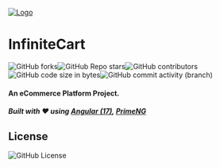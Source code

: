 [![Logo](https://i.ibb.co/D1jDZH4/Untitled-1.png "Logo")](  "Logo")
# InfiniteCart

<img alt="GitHub forks" src="https://img.shields.io/github/forks/MohamedAmrMahdy/infinitecart?style=for-the-badge"><img alt="GitHub Repo stars" src="https://img.shields.io/github/stars/MohamedAmrMahdy/infinitecart?style=for-the-badge"><img alt="GitHub contributors" src="https://img.shields.io/github/contributors-anon/MohamedAmrMahdy/infinitecart?style=for-the-badge">
<img alt="GitHub code size in bytes" src="https://img.shields.io/github/languages/code-size/MohamedAmrMahdy/infinitecart?style=for-the-badge"><img alt="GitHub commit activity (branch)" src="https://img.shields.io/github/commit-activity/w/MohamedAmrMahdy/infinitecart?style=for-the-badge">

#### An eCommerce Platform Project.
##### Built with ❤ using [Angular (17)](https://angular.dev/ "Angular (17)"), [PrimeNG](https://primeng.org/ "PrimeNG")


## License
<img alt="GitHub License" src="https://img.shields.io/github/license/MohamedAmrMahdy/infinitecart?style=for-the-badge">

